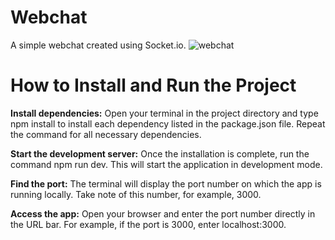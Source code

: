 # Webchat

A simple webchat created using Socket.io.
![webchat](https://github.com/user-attachments/assets/8db04cfc-984e-4c96-b920-9e7bdb41b19c)

# How to Install and Run the Project
**Install dependencies:** Open your terminal in the project directory and type npm install <dependency-name> to install each dependency listed in the package.json file. Repeat the command for all necessary dependencies.

**Start the development server:** Once the installation is complete, run the command npm run dev. This will start the application in development mode.

**Find the port:** The terminal will display the port number on which the app is running locally. Take note of this number, for example, 3000.

**Access the app:** Open your browser and enter the port number directly in the URL bar. For example, if the port is 3000, enter localhost:3000.

